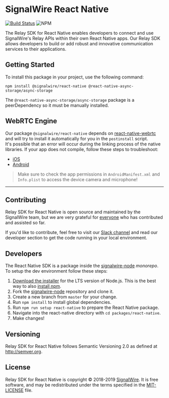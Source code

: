 # SignalWire React Native

[![Build Status](https://ci.signalwire.com/api/badges/signalwire/signalwire-node/status.svg)](https://ci.signalwire.com/signalwire/signalwire-node) ![NPM](https://img.shields.io/npm/v/@signalwire/react-native.svg?color=brightgreen)

The Relay SDK for React Native enables developers to connect and use SignalWire's Relay APIs within their own React Native apps. Our Relay SDK allows developers to build or add robust and innovative communication services to their applications.

## Getting Started

To install this package in your project, use the following command:

```
npm install @signalwire/react-native @react-native-async-storage/async-storage
```

The `@react-native-async-storage/async-storage` package is a peerDependency so it must be manually installed.

## WebRTC Engine

Our package `@signalwire/react-native` depends on [react-native-webrtc](https://github.com/react-native-webrtc/react-native-webrtc) and will try to install it automatically for you in the `postinstall` script.\
It's possible that an error will occur during the linking process of the native libraries. If your app does not compile, follow these steps to troubleshoot:

- [iOS](https://github.com/react-native-webrtc/react-native-webrtc/blob/master/Documentation/iOSInstallation.md)
- [Android](https://github.com/react-native-webrtc/react-native-webrtc/blob/master/Documentation/AndroidInstallation.md)

> Make sure to check the app permissions in `AndroidManifest.xml` and `Info.plist` to access the device camera and microphone!

---

## Contributing

Relay SDK for React Native is open source and maintained by the SignalWire team, but we are very grateful for [everyone](https://github.com/signalwire/signalwire-node/contributors) who has contributed and assisted so far.

If you'd like to contribute, feel free to visit our [Slack channel](https://signalwire.community/) and read our developer section to get the code running in your local environment.

## Developers

The React Native SDK is a package inside the [signalwire-node](https://github.com/signalwire/signalwire-node) _monorepo_. To setup the dev environment follow these steps:

1. [Download the installer](https://nodejs.org/) for the LTS version of Node.js. This is the best way to also [install npm](https://blog.npmjs.org/post/85484771375/how-to-install-npm#_=_).
2. Fork the [signalwire-node](https://github.com/signalwire/signalwire-node) repository and clone it.
3. Create a new branch from `master` for your change.
4. Run `npm install` to install global dependencies.
5. Run `npm run setup react-native` to prepare the React Native package.
6. Navigate into the react-native directory with `cd packages/react-native`.
7. Make changes!

## Versioning

Relay SDK for React Native follows Semantic Versioning 2.0 as defined at <http://semver.org>.

## License

Relay SDK for React Native is copyright © 2018-2019
[SignalWire](http://signalwire.com). It is free software, and may be redistributed under the terms specified in the [MIT-LICENSE](https://github.com//signalwire/signalwire-node/blob/master/LICENSE) file.
